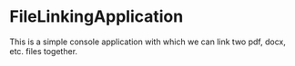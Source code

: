# FileLinkingApplication
This is a simple console application with which we can link two pdf, docx, etc. files together.
